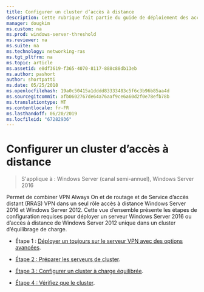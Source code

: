 ```yaml
---
title: Configurer un cluster d’accès à distance
description: Cette rubrique fait partie du guide de déploiement des accès à distance dans un Cluster dans Windows Server 2016.
manager: dougkim
ms.custom: na
ms.prod: windows-server-threshold
ms.reviewer: na
ms.suite: na
ms.technology: networking-ras
ms.tgt_pltfrm: na
ms.topic: article
ms.assetid: e8df3619-f365-4070-8117-888c88db13eb
ms.author: pashort
author: shortpatti
ms.date: 05/25/2018
ms.openlocfilehash: 19a0c50415a1dddd83333483c5f6c3b96b85aa4d
ms.sourcegitcommit: afb0602767de64a76aaf9ce6a60d2f0e78efb78b
ms.translationtype: MT
ms.contentlocale: fr-FR
ms.lasthandoff: 06/20/2019
ms.locfileid: "67282936"
---
```

# <a name="configure-a-remote-access-cluster"></a>Configurer un cluster d’accès à distance

>S'applique à : Windows Server (canal semi-annuel), Windows Server 2016

 Permet de combiner VPN Always On et de routage et de Service d’accès distant (RRAS) VPN dans un seul rôle accès à distance Windows Server 2016 et Windows Server 2012. Cette vue d’ensemble présente les étapes de configuration requises pour déployer un serveur Windows Server 2016 ou d’accès à distance de Windows Server 2012 unique dans un cluster d’équilibrage de charge.
  
-  Étape 1 : [Déployer un toujours sur le serveur VPN avec des options avancées](../../../vpn/always-on-vpn/deploy/always-on-vpn-adv-options.md).
  
-   [Étape 2 : Préparer les serveurs de cluster](Step-2-Prepare-Cluster-Servers.md).  
  
-   [Étape 3 : Configurer un cluster à charge équilibrée](Step-3-Configure-a-Load-Balanced-Cluster.md).  
  
-   [Étape 4 : Vérifiez que le cluster](Step-4-Verify-the-Cluster.md).  
  


